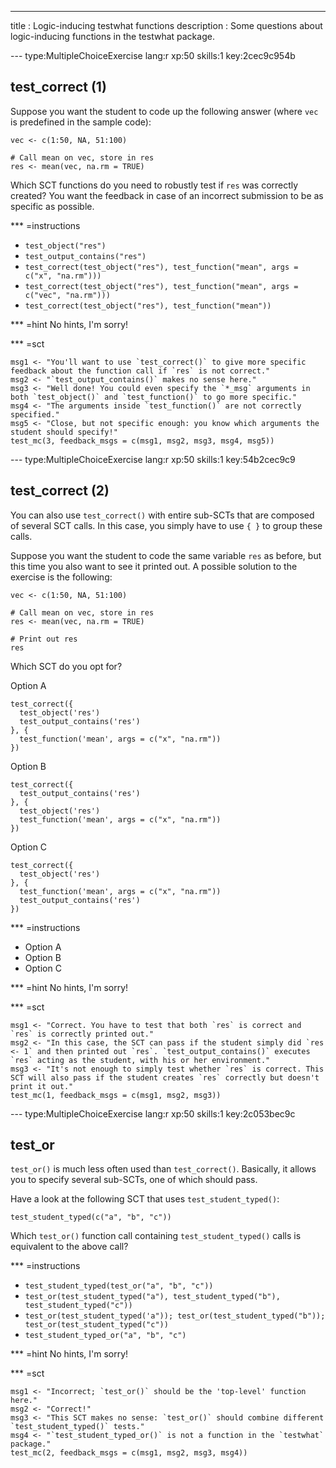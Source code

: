 ---
title       : Logic-inducing testwhat functions
description : Some questions about logic-inducing functions in the testwhat package.


--- type:MultipleChoiceExercise lang:r xp:50 skills:1 key:2cec9c954b
## test_correct (1)

Suppose you want the student to code up the following answer (where `vec` is predefined in the sample code):

```
vec <- c(1:50, NA, 51:100)

# Call mean on vec, store in res
res <- mean(vec, na.rm = TRUE)
```

Which SCT functions do you need to robustly test if `res` was correctly created? You want the feedback in case of an incorrect submission to be as specific as possible.

*** =instructions
- `test_object("res")`
- `test_output_contains("res")`
- `test_correct(test_object("res"), test_function("mean", args = c("x", "na.rm")))`
- `test_correct(test_object("res"), test_function("mean", args = c("vec", "na.rm")))`
- `test_correct(test_object("res"), test_function("mean"))`

*** =hint
No hints, I'm sorry!

*** =sct
```{r}
msg1 <- "You'll want to use `test_correct()` to give more specific feedback about the function call if `res` is not correct."
msg2 <- "`test_output_contains()` makes no sense here."
msg3 <- "Well done! You could even specify the `*_msg` arguments in both `test_object()` and `test_function()` to go more specific."
msg4 <- "The arguments inside `test_function()` are not correctly specified."
msg5 <- "Close, but not specific enough: you know which arguments the student should specify!"
test_mc(3, feedback_msgs = c(msg1, msg2, msg3, msg4, msg5))
```


--- type:MultipleChoiceExercise lang:r xp:50 skills:1 key:54b2cec9c9
## test_correct (2)

You can also use `test_correct()` with entire sub-SCTs that are composed of several SCT calls. In this case, you simply have to use `{ }` to group these calls.

Suppose you want the student to code the same variable `res` as before, but this time you also want to see it printed out. A possible solution to the exercise is the following:

```
vec <- c(1:50, NA, 51:100)

# Call mean on vec, store in res
res <- mean(vec, na.rm = TRUE)

# Print out res
res
```

Which SCT do you opt for?

Option A

```
test_correct({
  test_object('res')
  test_output_contains('res')
}, {
  test_function('mean', args = c("x", "na.rm"))
})
```

Option B

```
test_correct({
  test_output_contains('res')
}, {
  test_object('res')
  test_function('mean', args = c("x", "na.rm"))
})
```

Option C

```
test_correct({
  test_object('res')
}, {
  test_function('mean', args = c("x", "na.rm"))
  test_output_contains('res')
})
```

*** =instructions
- Option A
- Option B
- Option C

*** =hint
No hints, I'm sorry!

*** =sct
```{r}
msg1 <- "Correct. You have to test that both `res` is correct and `res` is correctly printed out."
msg2 <- "In this case, the SCT can pass if the student simply did `res <- 1` and then printed out `res`. `test_output_contains()` executes `res` acting as the student, with his or her environment."
msg3 <- "It's not enough to simply test whether `res` is correct. This SCT will also pass if the student creates `res` correctly but doesn't print it out."
test_mc(1, feedback_msgs = c(msg1, msg2, msg3))
```


--- type:MultipleChoiceExercise lang:r xp:50 skills:1 key:2c053bec9c
## test_or

`test_or()` is much less often used than `test_correct()`. Basically, it allows you to specify several sub-SCTs, one of which should pass.

Have a look at the following SCT that uses `test_student_typed()`:

```
test_student_typed(c("a", "b", "c"))
```

Which `test_or()` function call containing `test_student_typed()` calls is equivalent to the above call?

*** =instructions
- `test_student_typed(test_or("a", "b", "c"))`
- `test_or(test_student_typed("a"), test_student_typed("b"), test_student_typed("c"))`
- `test_or(test_student_typed('a")); test_or(test_student_typed("b")); test_or(test_student_typed("c"))`
- `test_student_typed_or("a", "b", "c")`

*** =hint
No hints, I'm sorry!

*** =sct
```{r}
msg1 <- "Incorrect; `test_or()` should be the 'top-level' function here."
msg2 <- "Correct!"
msg3 <- "This SCT makes no sense: `test_or()` should combine different `test_student_typed()` tests."
msg4 <- "`test_student_typed_or()` is not a function in the `testwhat` package."
test_mc(2, feedback_msgs = c(msg1, msg2, msg3, msg4))
```

